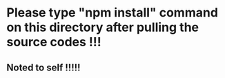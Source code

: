 # Please type "npm install" command on this directory after pulling the source codes !!!

## Noted to self !!!!!
